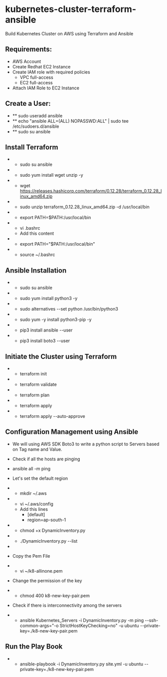 # kubernetes-cluster-terraform-ansible
Build Kubernetes Cluster on AWS using Terraform and Ansible


Requirements:
------------
- AWS Account
- Create Redhat EC2 Instance
- Create IAM role with required policies
  - VPC full-access
  - EC2 full-access
- Attach IAM Role to EC2 Instance

Create a User:
--------------
- ** sudo useradd ansible
- **  echo "ansible ALL=(ALL) NOPASSWD:ALL" | sudo tee /etc/sudoers.d/ansible
- **  sudo su ansible

Install Terraform
------------------
- * sudo su ansible
- * sudo yum install wget unzip -y
- * wget https://releases.hashicorp.com/terraform/0.12.28/terraform_0.12.28_linux_amd64.zip
- * sudo unzip terraform_0.12.28_linux_amd64.zip -d /usr/local/bin
- * export PATH=$PATH:/usr/local/bin
- * vi .bashrc
   - Add this content
- * export PATH="$PATH:/usr/local/bin"

- * source ~/.bashrc

Ansible Installation
--------------------

- * sudo su ansible
- * sudo yum install python3 -y
- * sudo alternatives --set python /usr/bin/python3
- * sudo yum -y install python3-pip -y
- * pip3 install ansible --user
- * pip3 install boto3 --user

Initiate the Cluster using Terraform
-------------------------------------

- * terraform init 
- * terraform validate
- * terraform plan
- * terraform apply
- * terraform apply --auto-approve 

Configuration Management using Ansible
--------------------------------------
- We will using AWS SDK Boto3 to write a python script to Servers based on Tag name and Value.

- Check if all the hosts are pinging
- ansible all -m ping
- Let's set the default region
- * mkdir ~/.aws

- * vi ~/.aws/config
  - Add this lines
    - [default]
    - region=ap-south-1

- * chmod +x DynamicInventory.py 
- * ./DynamicInventory.py --list
- 
- Copy the Pem File
-  * vi ~/k8-allinone.pem

- Change the permission of the key
- * chmod 400 k8-new-key-pair.pem

- Check if there is interconnectivity among the servers
- * ansible Kubernetes_Servers -i DynamicInventory.py -m ping --ssh-common-args="-o StrictHostKeyChecking=no" -u ubuntu --private-key=./k8-new-key-pair.pem

Run the Play Book
-------------------

- * ansible-playbook -i DynamicInventory.py site.yml -u ubuntu --private-key=./k8-new-key-pair.pem
